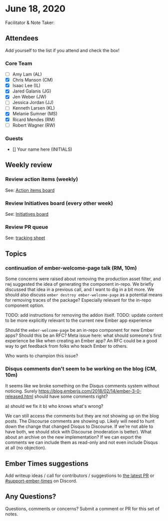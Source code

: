 # June 18, 2020

Facilitator & Note Taker: 

## Attendees

Add yourself to the list if you attend and check the box!

### Core Team
- [ ] Amy Lam (AL)
- [x] Chris Manson (CM)
- [x] Isaac Lee (IL)
- [x] Jared Galanis (JG)
- [x] Jen Weber (JW)
- [ ] Jessica Jordan (JJ)
- [ ] Kenneth Larsen (KL)
- [x] Melanie Sumner (MS)
- [x] Ricard Mendes (RM)
- [ ] Robert Wagner (RW)

### Guests
- [] Your name here (INITIALS)

## Weekly review

### Review action items (weekly)
See: [Action items board](https://github.com/orgs/ember-learn/projects/47)

### Review Initiatives board (every other week)
See: [Initiatives board](https://github.com/orgs/ember-learn/projects/19)

### Review PR queue
See: [tracking sheet](https://docs.google.com/spreadsheets/d/1sPyN9z9wZMpTNwqCfa6R9QSPZkIW4iQd-H4gZC7ILLk/edit#gid=2035777454)

## Topics

### continuation of ember-welcome-page talk (RM, 10m)
Some concerns were raised about removing the production asset filter, and rwj suggested the idea of generating the component in-repo. We briefly discussed that idea in a previous call, and I want to dig in a bit more.
We should also discuss `ember destroy ember-welcome-page` as a potential means for removing traces of the package? Especially relevant for the in-repo component option.

TODO: add instructions for removing the addon itself. 
TODO: update content to be more explicitly relevant to the current new Ember app experience

Should the `ember-welcome-page` be an in-repo component for new Ember apps? Should this be an RFC?
Meta issue here: what should someone's first experience be like when creating an Ember app? An RFC could be a good way to get feedback from folks who teach Ember to others. 

Who wants to champion this issue? 

### Disqus comments don't seem to be working on the blog (CM, 10m)

It seems like we broke something on the Disqus comments system without noticing. Surely https://blog.emberjs.com/2018/02/14/ember-3-0-released.html should have some comments right? 

a) should we fix it
b) who knows what's wrong?

We can still access the comments but they are not showing up on the blog posts. 
The Discourse comments are showing up. Likely will need to hunt down the change that changed Disqus to Discourse. 
If we're not able to have both, we should stick with Discourse (moderation is better). What about an archive on the new implementation? If we can export the comments we can include them as read-only and not even include Disqus at all (no objection).


## Ember Times suggestions
Add writeup ideas / call for contributors / suggestions to [the latest PR](https://github.com/ember-learn/ember-blog/pulls?q=is%3Aopen+is%3Apr+label%3A%22%F0%9F%97%9E+embertimes%22%20or%20#support-ember-times) or [#support-ember-times](https://discordapp.com/channels/480462759797063690/485450546887786506) on Discord.

## Any Questions?
Questions, comments or concerns? Submit a comment or PR for this set of notes.
